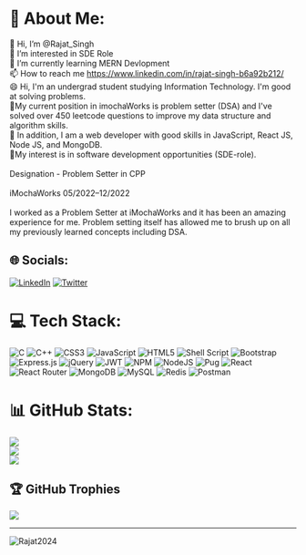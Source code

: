 # 💫 About Me:
👋 Hi, I’m @Rajat_Singh<br>👀 I’m interested in SDE Role<br>🌱 I’m currently learning MERN Devlopment<br>📫 How to reach me https://www.linkedin.com/in/rajat-singh-b6a92b212/<br>😄 Hi, I'm an undergrad student studying Information Technology. I'm good at solving problems. <br>🔭My current position in imochaWorks is problem setter (DSA) and I've solved over 450 leetcode questions to improve my data structure and algorithm skills.<br>🌱 In addition, I am a web developer with good skills in JavaScript, React JS, Node JS, and MongoDB.<br> 💼My interest is in software development opportunities (SDE-role).<br><br>Designation - Problem Setter in CPP<br><br>iMochaWorks 05/2022–12/2022<br><br>I worked as a Problem Setter at iMochaWorks and it has been an amazing experience for me. Problem setting itself has allowed me to brush up on all my previously learned concepts including DSA.


## 🌐 Socials:
[![LinkedIn](https://img.shields.io/badge/LinkedIn-%230077B5.svg?logo=linkedin&logoColor=white)](https://www.linkedin.com/in/rajat-singh-b6a92b212/) [![Twitter](https://img.shields.io/badge/Twitter-%231DA1F2.svg?logo=Twitter&logoColor=white)](https://twitter.com/Rajatsi16812370) 

# 💻 Tech Stack:
![C](https://img.shields.io/badge/c-%2300599C.svg?style=for-the-badge&logo=c&logoColor=white) ![C++](https://img.shields.io/badge/c++-%2300599C.svg?style=for-the-badge&logo=c%2B%2B&logoColor=white) ![CSS3](https://img.shields.io/badge/css3-%231572B6.svg?style=for-the-badge&logo=css3&logoColor=white) ![JavaScript](https://img.shields.io/badge/javascript-%23323330.svg?style=for-the-badge&logo=javascript&logoColor=%23F7DF1E) ![HTML5](https://img.shields.io/badge/html5-%23E34F26.svg?style=for-the-badge&logo=html5&logoColor=white) ![Shell Script](https://img.shields.io/badge/shell_script-%23121011.svg?style=for-the-badge&logo=gnu-bash&logoColor=white) ![Bootstrap](https://img.shields.io/badge/bootstrap-%23563D7C.svg?style=for-the-badge&logo=bootstrap&logoColor=white) ![Express.js](https://img.shields.io/badge/express.js-%23404d59.svg?style=for-the-badge&logo=express&logoColor=%2361DAFB) ![jQuery](https://img.shields.io/badge/jquery-%230769AD.svg?style=for-the-badge&logo=jquery&logoColor=white) ![JWT](https://img.shields.io/badge/JWT-black?style=for-the-badge&logo=JSON%20web%20tokens) ![NPM](https://img.shields.io/badge/NPM-%23000000.svg?style=for-the-badge&logo=npm&logoColor=white) ![NodeJS](https://img.shields.io/badge/node.js-6DA55F?style=for-the-badge&logo=node.js&logoColor=white) ![Pug](https://img.shields.io/badge/Pug-FFF?style=for-the-badge&logo=pug&logoColor=A86454) ![React](https://img.shields.io/badge/react-%2320232a.svg?style=for-the-badge&logo=react&logoColor=%2361DAFB) ![React Router](https://img.shields.io/badge/React_Router-CA4245?style=for-the-badge&logo=react-router&logoColor=white) ![MongoDB](https://img.shields.io/badge/MongoDB-%234ea94b.svg?style=for-the-badge&logo=mongodb&logoColor=white) ![MySQL](https://img.shields.io/badge/mysql-%2300f.svg?style=for-the-badge&logo=mysql&logoColor=white) ![Redis](https://img.shields.io/badge/redis-%23DD0031.svg?style=for-the-badge&logo=redis&logoColor=white) ![Postman](https://img.shields.io/badge/Postman-FF6C37?style=for-the-badge&logo=postman&logoColor=white)
# 📊 GitHub Stats:
![](https://github-readme-stats.vercel.app/api?username=Rajat2024&theme=dark&hide_border=false&include_all_commits=false&count_private=false)<br/>
![](https://github-readme-streak-stats.herokuapp.com/?user=Rajat2024&theme=dark&hide_border=false)<br/>
![](https://github-readme-stats.vercel.app/api/top-langs/?username=Rajat2024&theme=dark&hide_border=false&include_all_commits=false&count_private=false&layout=compact)

## 🏆 GitHub Trophies
![](https://github-profile-trophy.vercel.app/?username=Rajat2024&theme=radical&no-frame=false&no-bg=true&margin-w=4)

---
<p align="left"> <img src="https://komarev.com/ghpvc/?username=Rajat2024&label=Profile%20views&color=0e75b6&style=flat" alt="Rajat2024" /> </p>


<!-- Proudly created with GPRM ( https://gprm.itsvg.in ) -->
